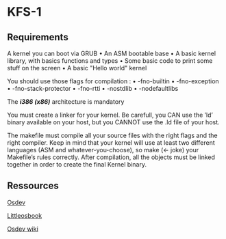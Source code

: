 # KFS-1

## Requirements

A kernel you can boot via GRUB
• An ASM bootable base
• A basic kernel library, with basics functions and types
• Some basic code to print some stuff on the screen
• A basic "Hello world" kernel

You should use those flags for compilation : 
• -fno-builtin
• -fno-exception
• -fno-stack-protector
• -fno-rtti
• -nostdlib
• -nodefaultlibs

The ***i386 (x86)*** architecture is mandatory

You must create a linker for your kernel. Be carefull, you CAN use the ’ld’ binary available on your host, but you CANNOT use the
.ld file of your host.

The makefile must compile all your source files with the right flags and the right compiler. Keep in mind that your kernel will use at least two different languages (ASM and
whatever-you-choose), so make (<- joke) your Makefile’s rules correctly. After compilation, all the objects must be linked together in order to create the final
Kernel binary.

## Ressources

[Osdev](https://wiki.osdev.org/Expanded_Main_Page)

[Littleosbook](littleosbook.github.io)

[Osdev wiki](https://osdev.wiki/wiki/Expanded_Main_Page)

